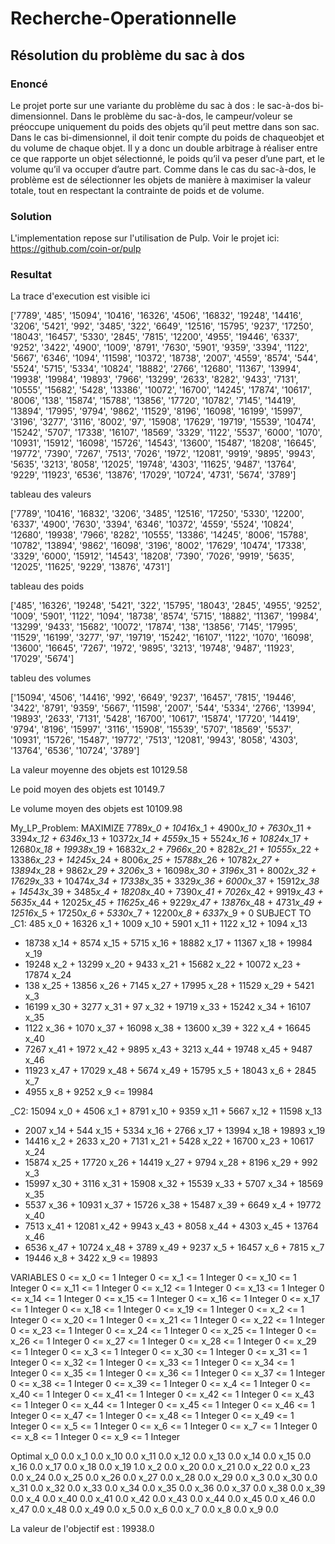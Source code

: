 # Recherche-Operationnelle
## Résolution du problème du sac à dos

### Enoncé
Le projet porte sur une variante du problème du sac à dos : le sac-à-dos bi-dimensionnel. 
Dans le problème du sac-à-dos, le campeur/voleur se préoccupe uniquement du poids des objets qu’il peut mettre dans son sac.
Dans le cas bi-dimensionnel, il doit tenir compte du poids de chaqueobjet et du volume de chaque objet.
Il y a donc un double arbitrage à réaliser entre ce que rapporte un objet sélectionné, le poids qu’il va peser d’une part, et le volume qu’il va occuper d’autre part.
Comme dans le cas du sac-à-dos, le problème est de sélectionner les objets de manière à maximiser la valeur totale, tout en respectant la contrainte de poids et de volume.

### Solution
L'implementation repose sur l'utilisation de Pulp. Voir le projet ici: https://github.com/coin-or/pulp

### Resultat
La trace d'execution est visible ici

['7789', '485', '15094', '10416', '16326', '4506', '16832', '19248', '14416', '3206', '5421', '992', '3485', '322', '6649', '12516', '15795', '9237', '17250', '18043', '16457', '5330', '2845', '7815', '12200', '4955', '19446', '6337', '9252', '3422', '4900', '1009', '8791', '7630', '5901', '9359', '3394', '1122', '5667', '6346', '1094', '11598', '10372', '18738', '2007', '4559', '8574', '544', '5524', '5715', '5334', '10824', '18882', '2766', '12680', '11367', '13994', '19938', '19984', '19893', '7966', '13299', '2633', '8282', '9433', '7131', '10555', '15682', '5428', '13386', '10072', '16700', '14245', '17874', '10617', '8006', '138', '15874', '15788', '13856', '17720', '10782', '7145', '14419', '13894', '17995', '9794', '9862', '11529', '8196', '16098', '16199', '15997', '3196', '3277', '3116', '8002', '97', '15908', '17629', '19719', '15539', '10474', '15242', '5707', '17338', '16107', '18569', '3329', '1122', '5537', '6000', '1070', '10931', '15912', '16098', '15726', '14543', '13600', '15487', '18208', '16645', '19772', '7390', '7267', '7513', '7026', '1972', '12081', '9919', '9895', '9943', '5635', '3213', '8058', '12025', '19748', '4303', '11625', '9487', '13764', '9229', '11923', '6536', '13876', '17029', '10724', '4731', '5674', '3789']


tableau des valeurs

['7789', '10416', '16832', '3206', '3485', '12516', '17250', '5330', '12200', '6337', '4900', '7630', '3394', '6346', '10372', '4559', '5524', '10824', '12680', '19938', '7966', '8282', '10555', '13386', '14245', '8006', '15788', '10782', '13894', '9862', '16098', '3196', '8002', '17629', '10474', '17338', '3329', '6000', '15912', '14543', '18208', '7390', '7026', '9919', '5635', '12025', '11625', '9229', '13876', '4731']

tableau des poids

['485', '16326', '19248', '5421', '322', '15795', '18043', '2845', '4955', '9252', '1009', '5901', '1122', '1094', '18738', '8574', '5715', '18882', '11367', '19984', '13299', '9433', '15682', '10072', '17874', '138', '13856', '7145', '17995', '11529', '16199', '3277', '97', '19719', '15242', '16107', '1122', '1070', '16098', '13600', '16645', '7267', '1972', '9895', '3213', '19748', '9487', '11923', '17029', '5674']

tableu des volumes

['15094', '4506', '14416', '992', '6649', '9237', '16457', '7815', '19446', '3422', '8791', '9359', '5667', '11598', '2007', '544', '5334', '2766', '13994', '19893', '2633', '7131', '5428', '16700', '10617', '15874', '17720', '14419', '9794', '8196', '15997', '3116', '15908', '15539', '5707', '18569', '5537', '10931', '15726', '15487', '19772', '7513', '12081', '9943', '8058', '4303', '13764', '6536', '10724', '3789']

La valeur moyenne des objets est  10129.58

Le poid moyen des objets est  10149.7

Le volume moyen des objets est  10109.98

My_LP_Problem:
MAXIMIZE
7789*x_0 + 10416*x_1 + 4900*x_10 + 7630*x_11 + 3394*x_12 + 6346*x_13 + 10372*x_14 + 4559*x_15 + 5524*x_16 + 10824*x_17 + 12680*x_18 + 19938*x_19 + 16832*x_2 + 7966*x_20 + 8282*x_21 + 10555*x_22 + 13386*x_23 + 14245*x_24 + 8006*x_25 + 15788*x_26 + 10782*x_27 + 13894*x_28 + 9862*x_29 + 3206*x_3 + 16098*x_30 + 3196*x_31 + 8002*x_32 + 17629*x_33 + 10474*x_34 + 17338*x_35 + 3329*x_36 + 6000*x_37 + 15912*x_38 + 14543*x_39 + 3485*x_4 + 18208*x_40 + 7390*x_41 + 7026*x_42 + 9919*x_43 + 5635*x_44 + 12025*x_45 + 11625*x_46 + 9229*x_47 + 13876*x_48 + 4731*x_49 + 12516*x_5 + 17250*x_6 + 5330*x_7 + 12200*x_8 + 6337*x_9 + 0
SUBJECT TO
_C1: 485 x_0 + 16326 x_1 + 1009 x_10 + 5901 x_11 + 1122 x_12 + 1094 x_13
 + 18738 x_14 + 8574 x_15 + 5715 x_16 + 18882 x_17 + 11367 x_18 + 19984 x_19
 + 19248 x_2 + 13299 x_20 + 9433 x_21 + 15682 x_22 + 10072 x_23 + 17874 x_24
 + 138 x_25 + 13856 x_26 + 7145 x_27 + 17995 x_28 + 11529 x_29 + 5421 x_3
 + 16199 x_30 + 3277 x_31 + 97 x_32 + 19719 x_33 + 15242 x_34 + 16107 x_35
 + 1122 x_36 + 1070 x_37 + 16098 x_38 + 13600 x_39 + 322 x_4 + 16645 x_40
 + 7267 x_41 + 1972 x_42 + 9895 x_43 + 3213 x_44 + 19748 x_45 + 9487 x_46
 + 11923 x_47 + 17029 x_48 + 5674 x_49 + 15795 x_5 + 18043 x_6 + 2845 x_7
 + 4955 x_8 + 9252 x_9 <= 19984

_C2: 15094 x_0 + 4506 x_1 + 8791 x_10 + 9359 x_11 + 5667 x_12 + 11598 x_13
 + 2007 x_14 + 544 x_15 + 5334 x_16 + 2766 x_17 + 13994 x_18 + 19893 x_19
 + 14416 x_2 + 2633 x_20 + 7131 x_21 + 5428 x_22 + 16700 x_23 + 10617 x_24
 + 15874 x_25 + 17720 x_26 + 14419 x_27 + 9794 x_28 + 8196 x_29 + 992 x_3
 + 15997 x_30 + 3116 x_31 + 15908 x_32 + 15539 x_33 + 5707 x_34 + 18569 x_35
 + 5537 x_36 + 10931 x_37 + 15726 x_38 + 15487 x_39 + 6649 x_4 + 19772 x_40
 + 7513 x_41 + 12081 x_42 + 9943 x_43 + 8058 x_44 + 4303 x_45 + 13764 x_46
 + 6536 x_47 + 10724 x_48 + 3789 x_49 + 9237 x_5 + 16457 x_6 + 7815 x_7
 + 19446 x_8 + 3422 x_9 <= 19893

VARIABLES
0 <= x_0 <= 1 Integer
0 <= x_1 <= 1 Integer
0 <= x_10 <= 1 Integer
0 <= x_11 <= 1 Integer
0 <= x_12 <= 1 Integer
0 <= x_13 <= 1 Integer
0 <= x_14 <= 1 Integer
0 <= x_15 <= 1 Integer
0 <= x_16 <= 1 Integer
0 <= x_17 <= 1 Integer
0 <= x_18 <= 1 Integer
0 <= x_19 <= 1 Integer
0 <= x_2 <= 1 Integer
0 <= x_20 <= 1 Integer
0 <= x_21 <= 1 Integer
0 <= x_22 <= 1 Integer
0 <= x_23 <= 1 Integer
0 <= x_24 <= 1 Integer
0 <= x_25 <= 1 Integer
0 <= x_26 <= 1 Integer
0 <= x_27 <= 1 Integer
0 <= x_28 <= 1 Integer
0 <= x_29 <= 1 Integer
0 <= x_3 <= 1 Integer
0 <= x_30 <= 1 Integer
0 <= x_31 <= 1 Integer
0 <= x_32 <= 1 Integer
0 <= x_33 <= 1 Integer
0 <= x_34 <= 1 Integer
0 <= x_35 <= 1 Integer
0 <= x_36 <= 1 Integer
0 <= x_37 <= 1 Integer
0 <= x_38 <= 1 Integer
0 <= x_39 <= 1 Integer
0 <= x_4 <= 1 Integer
0 <= x_40 <= 1 Integer
0 <= x_41 <= 1 Integer
0 <= x_42 <= 1 Integer
0 <= x_43 <= 1 Integer
0 <= x_44 <= 1 Integer
0 <= x_45 <= 1 Integer
0 <= x_46 <= 1 Integer
0 <= x_47 <= 1 Integer
0 <= x_48 <= 1 Integer
0 <= x_49 <= 1 Integer
0 <= x_5 <= 1 Integer
0 <= x_6 <= 1 Integer
0 <= x_7 <= 1 Integer
0 <= x_8 <= 1 Integer
0 <= x_9 <= 1 Integer

Optimal
x_0 0.0
x_1 0.0
x_10 0.0
x_11 0.0
x_12 0.0
x_13 0.0
x_14 0.0
x_15 0.0
x_16 0.0
x_17 0.0
x_18 0.0
x_19 1.0
x_2 0.0
x_20 0.0
x_21 0.0
x_22 0.0
x_23 0.0
x_24 0.0
x_25 0.0
x_26 0.0
x_27 0.0
x_28 0.0
x_29 0.0
x_3 0.0
x_30 0.0
x_31 0.0
x_32 0.0
x_33 0.0
x_34 0.0
x_35 0.0
x_36 0.0
x_37 0.0
x_38 0.0
x_39 0.0
x_4 0.0
x_40 0.0
x_41 0.0
x_42 0.0
x_43 0.0
x_44 0.0
x_45 0.0
x_46 0.0
x_47 0.0
x_48 0.0
x_49 0.0
x_5 0.0
x_6 0.0
x_7 0.0
x_8 0.0
x_9 0.0

La valeur de l'objectif est : 19938.0
